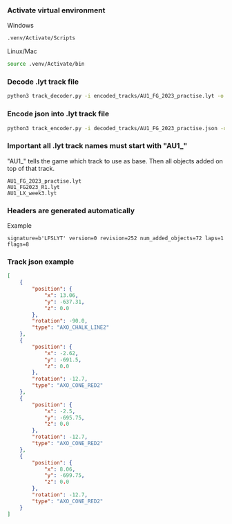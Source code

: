 ### Activate virtual environment
Windows
```bash
.venv/Activate/Scripts
```

Linux/Mac
```bash
source .venv/Activate/bin
```

### Decode .lyt track file 
```bash
python3 track_decoder.py -i encoded_tracks/AU1_FG_2023_practise.lyt -o decoded_tracks/AU1_FG_2023_practise.json
```

### Encode json into .lyt track file
```bash
python3 track_encoder.py -i decoded_tracks/AU1_FG_2023_practise.json -o encoded_tracks/AU1_FG_2023_practise_2.lyt
```

### Important all .lyt track names must start with "AU1_"
"AU1_" tells the game which track to use as base. Then all objects added on top of that track.
```text
AU1_FG_2023_practise.lyt
AU1_FG2023_R1.lyt
AU1_LX_week3.lyt
```

### Headers are generated automatically
Example
```text
signature=b'LFSLYT' version=0 revision=252 num_added_objects=72 laps=1 flags=8
```


### Track json example
```json
[
    {
        "position": {
            "x": 13.06,
            "y": -637.31,
            "z": 0.0
        },
        "rotation": -90.0,
        "type": "AXO_CHALK_LINE2"
    },
    {
        "position": {
            "x": -2.62,
            "y": -691.5,
            "z": 0.0
        },
        "rotation": -12.7,
        "type": "AXO_CONE_RED2"
    },
    {
        "position": {
            "x": -2.5,
            "y": -695.75,
            "z": 0.0
        },
        "rotation": -12.7,
        "type": "AXO_CONE_RED2"
    },
    {
        "position": {
            "x": 8.06,
            "y": -699.75,
            "z": 0.0
        },
        "rotation": -12.7,
        "type": "AXO_CONE_RED2"
    }
]
```